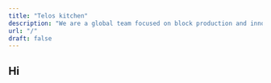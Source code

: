 ```yaml
---
title: "Telos kitchen"
description: "We are a global team focused on block production and innovation on Telos. We operate on bare metal servers located in New York City."
url: "/"
draft: false
---
```


## Hi